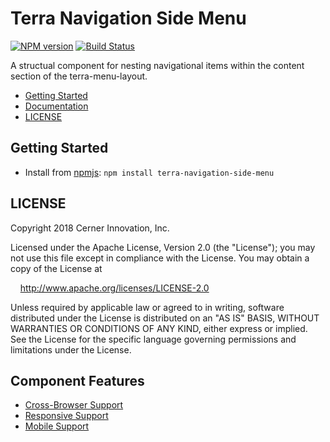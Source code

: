 # Terra Navigation Side Menu


[![NPM version](https://badgen.net/npm/v/terra-navigation-side-menu)](https://www.npmjs.org/package/terra-navigation-side-menu)
[![Build Status](https://badgen.net/travis/cerner/terra-framework)](https://travis-ci.org/cerner/terra-framework)

A structual component for nesting navigational items within the content section of the terra-menu-layout.

- [Getting Started](#getting-started)
- [Documentation](https://github.com/cerner/terra-framework/tree/master/packages/terra-navigation-side-menu/docs)
- [LICENSE](#license)

## Getting Started

- Install from [npmjs](https://www.npmjs.com): `npm install terra-navigation-side-menu`

## LICENSE

Copyright 2018 Cerner Innovation, Inc.

Licensed under the Apache License, Version 2.0 (the "License"); you may not use this file except in compliance with the License. You may obtain a copy of the License at

&nbsp;&nbsp;&nbsp;&nbsp;http://www.apache.org/licenses/LICENSE-2.0

Unless required by applicable law or agreed to in writing, software distributed under the License is distributed on an "AS IS" BASIS, WITHOUT WARRANTIES OR CONDITIONS OF ANY KIND, either express or implied. See the License for the specific language governing permissions and limitations under the License.

## Component Features
* [Cross-Browser Support](https://github.com/cerner/terra-ui/blob/master/src/terra-dev-site/contributing/ComponentStandards.e.contributing.md#cross-browser-support)
* [Responsive Support](https://github.com/cerner/terra-ui/blob/master/src/terra-dev-site/contributing/ComponentStandards.e.contributing.md#responsive-support)
* [Mobile Support](https://github.com/cerner/terra-ui/blob/master/src/terra-dev-site/contributing/ComponentStandards.e.contributing.md#mobile-support)
